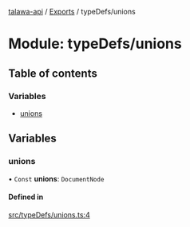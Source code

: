 [talawa-api](../README.md) / [Exports](../modules.md) / typeDefs/unions

# Module: typeDefs/unions

## Table of contents

### Variables

- [unions](typeDefs_unions.md#unions)

## Variables

### unions

• `Const` **unions**: `DocumentNode`

#### Defined in

[src/typeDefs/unions.ts:4](https://github.com/PalisadoesFoundation/talawa-api/blob/fe9d65c/src/typeDefs/unions.ts#L4)

